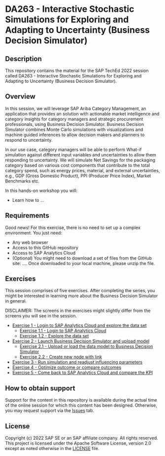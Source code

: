 # DA263 - Interactive Stochastic Simulations for Exploring and Adapting to Uncertainty (Business Decision Simulator)

## Description

This repository contains the material for the SAP TechEd 2022 session called DA263 - Interactive Stochastic Simulations for Exploring and Adapting to Uncertainty (Business Decision Simulator).

## Overview
In this session, we will leverage SAP Ariba Category Management, an application that provides an solution with actionable market intelligence and category insights for category managers and strategic procurement professionals, using  Business Decision Simulator. Business Decision Simulator combines Monte Carlo simulations with visualizations and machine guided inferences to allow decision makers and planners to respond to uncertainty. 

In our use case, category managers will be able to perform What-if simulation against different input variables and uncertainties to allow them responding to uncertainty. We will simulate Net Savings for the packaging category based on various cost components that contribute to the total category spend, such as energy prices, material, and external uncertainties, e.g., GDP (Gross Domestic Product), PPI (Producer Price Index), Market Benchmarks etc.

In this hands-on workshop you will:
- Learn how to ...


## Requirements
Good news! For this exercise, there is no need to set up a complex environment. You just need: 

- Any web browser
- Access to this GitHub repository 
- Access to SAP Analytics Cloud
- (Optional) You might need to download a set of files from the GitHub site: .... Once downloaded to your local machine, please unzip the file.

## Exercises
This session comprises of five exercises.
After completing the series, you might be interested in learning more about the Business Decision Simulator in general.

DISCLAIMER: The screens in the exercises might slightly differ from the screens you will see in the session. 

- [Exercise 1 - Login to SAP Analytics Cloud and explore the data set](exercises/ex1/)
    - [Exercise 1.1 - Login to SAP Analytics Cloud](exercises/ex1#exercise-11-login-to-sap-analytics-cloud)
    - [Exercise 1.2 - Explore the data set](exercises/ex1#exercise-12-explore-the-data-set)
- [Exercise 2 - Launch Business Decision Simulator and upload model](exercises/ex2/)
    - [Exercise 2.1 - Upload or load the data model to Business Decision Simulator](exercises/ex2#exercise-21-upload-or-load-the-data-model-to-business-decision-simulator)
    - [Exercise 2.2 - Create new node with link](exercises/ex2#exercise-22-create-new-node-with-link)
- [Exercise 3 - Run simulation and readjust influencing parameters](exercises/ex3#exercise-3---run-simulation-and-readjust-influencing-parameters)
- [Exercise 4 - Optimize outcome or compare outcomes](exercises/ex4#exercise-4---optimize-outcome-or-compare-outcomes)
- [Exercise 5 - Come back to SAP Analytics Cloud and compare the KPI](exercises/ex5#exercise-5----come-back-to-sap-analytics-cloud-and-compare-the-kpi)

## How to obtain support

Support for the content in this repository is available during the actual time of the online session for which this content has been designed. Otherwise, you may request support via the [Issues](../../issues) tab.

## License
Copyright (c) 2022 SAP SE or an SAP affiliate company. All rights reserved. This project is licensed under the Apache Software License, version 2.0 except as noted otherwise in the [LICENSE](LICENSES/Apache-2.0.txt) file.
